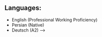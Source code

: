 <!-- 
# Mahmoud Eslami
* [Github](https://github.com/mahmoud-eslami)
* [Linkedin](https://www.linkedin.com/in/mahmoud-eslami/)
* eslamimahmoud98@gmail.com

---

**Mobile Developer**

Highly motivated mobile application developer with +3 years of experience in **Flutter** and **Dart** who is deeply passionate about working on **Open Source** projects and working in a team alongside Others.
Enthusiastic about learning more about the native platforms of mobile development.

---

# Projects


## [Pmodore](https://github.com/pmodore/pmodore-applicatinon)
- #### Pmodore is an application that help you to implement Pomodoro Technique.

<img src="https://raw.githubusercontent.com/Pmodore/pmodore-applicatinon/main/assets/images/logov2.png" width="100" height="100">

## [Ketolife](https://github.com/mahmoud-eslami/resume/blob/main/sub-readme/ketolife.md)
- #### Do you want to know more about keto diet ? Let's try Ketolife.

<img src="https://raw.githubusercontent.com/mahmoud-eslami/resume/main/images/ketolife/ketoIcon.png" width="100" height="100">

## [Codehub](https://github.com/codehub-ir/codehub-mobile)
- #### CodeHub is a Persian pastebin service that provides all kind of software services completely Free and Open Source.

<img src="https://raw.githubusercontent.com/codehub-ir/codehub-mobile/main/assets/images/logo.png" width="100" height="100">

## [Barber booking](https://github.com/mahmoud-eslami/barber_booking)
- #### This is a barber-shop booking platform . Firebase 💛 as Backend service and Flutter 💙 used as client technology.

<img src="https://raw.githubusercontent.com/mahmoud-eslami/barber_booking/master/screen_shots/MOCKUP-1.png" width="100" height="100">

## [Meal planner](https://github.com/mahmoud-eslami/resume/blob/main/sub-readme/meal-planner.md)
- #### A Desktop app that helps to find recipes with detailed information.

<img src="https://raw.githubusercontent.com/mahmoud-eslami/resume/main/images/meal%20planner/logo.png" width="100" height="100">


## Open source

#### [Bottom animation](https://github.com/mahmoud-eslami/bottom_animation)
* A beautiful and animated bottom navigation. You are free to customize it.

---

# Core Skills:



**Current Tech Stack**:
* **Languages**: Dart
* **Tools**: Git, Android Studio, Vs code, Trello
* **Framework**: Flutter
* **Flutter skills**: 
    1. ##### **Firebase :** `FCM`, `Firestore`, `Cloud Functions`
    1. ##### **Network handling :** `Dio`, `Http`
    1. ##### **State management :** `BLoC`, `flutter_bloc`
    1. ##### **Dependency injection :** `get_it`
    1. ##### **Datbases :** `Sqflite`, `Hive`
    1. ##### **Utilities :** `Google map`, `Google ads integration`, `flutter_map`, `connectivity`, `intl`, `fl_chart`, `syncfusion_chart` and etc

    

**Knowledge**:
* Development methodologies (familier with scrum)
* Design principles and design patterns
<!-- * Software engineering standards -->
<!-- * Programming paradigms -->
<!-- * Software testing and TDD -->
<!-- * User Interface and User Experience principles -->    

<!-- **Soft Skills**:
* Fast Learning
* Creativity
* Problem-Solving
* Leadership
* Adaptability
* Abstract thinking -->

## Languages:
* English (Professional Working Proficiency)
* Persian (Native)
* Deutsch (A2)
 -->
